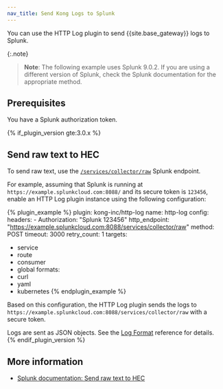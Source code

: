```yaml
---
nav_title: Send Kong Logs to Splunk
---
```


You can use the HTTP Log plugin to send {{site.base_gateway}} logs to Splunk.

{:.note}
> **Note**: The following example uses Splunk 9.0.2. If you are using a different version of Splunk,
check the Splunk documentation for the appropriate method.

## Prerequisites

You have a Splunk authorization token.

{% if_plugin_version gte:3.0.x %}
## Send raw text to HEC

To send raw text, use the [`/services/collector/raw`](https://docs.splunk.com/Documentation/Splunk/9.1.0/RESTREF/RESTinput#services.2Fcollector.2Fraw) Splunk endpoint.

For example, assuming that Splunk is running at `https://example.splunkcloud.com:8088/` and its secure token is `123456`,
enable an HTTP Log plugin instance using the following configuration: 

{% plugin_example %}
plugin: kong-inc/http-log
name: http-log
config:
  headers:
    - Authorization: "Splunk 123456"
  http_endpoint: "https://example.splunkcloud.com:8088/services/collector/raw"
  method: POST
  timeout: 3000
  retry_count: 1
targets:
  - service
  - route
  - consumer
  - global
formats:
  - curl
  - yaml
  - kubernetes
{% endplugin_example %}

Based on this configuration, the HTTP Log plugin sends the logs to `https://example.splunkcloud.com:8088/services/collector/raw` with a secure token.

Logs are sent as JSON objects. See the [Log Format](/hub/kong-inc/http-log/how-to/log-format/) reference for details.
{% endif_plugin_version %}

## More information

* [Splunk documentation: Send raw text to HEC](https://docs.splunk.com/Documentation/Splunk/9.0.2/Data/HECExamples#Example_3:_Send_raw_text_to_HEC)